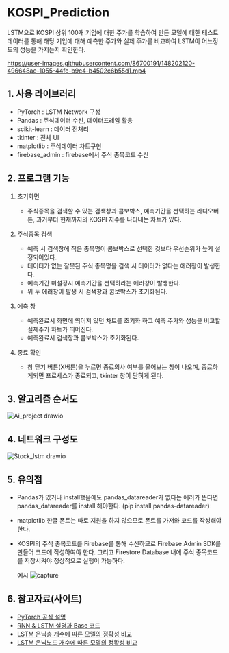 # KOSPI_Prediction
LSTM으로 KOSPI 상위 100개 기업에 대한 주가를 학습하여 만든 모델에 대한 테스트 데이터를 통해 해당 기업에 대해 예측한 주가와 실제 주가를 비교하여 LSTM이 어느정도의 성능을 가지는지 확인한다.

https://user-images.githubusercontent.com/86700191/148202120-496648ae-1055-44fc-b9c4-b4502c6b55d1.mp4

## 1. 사용 라이브러리
- PyTorch : LSTM Network 구성
- Pandas : 주식데이터 수신, 데이터프레임 활용
- scikit-learn : 데이터 전처리
- tkinter : 전체 UI
- matplotlib : 주식데이터 차트구현
- firebase_admin : firebase에서 주식 종목코드 수신

## 2. 프로그램 기능
 1) 초기화면
   	- 주식종목을 검색할 수 있는 검색창과 콤보박스, 예측기간을 선택하는 라디오버튼, 과거부터 현재까지의 KOSPI 지수를 나타내는 차트가 있다.

 2) 주식종목 검색
	- 예측 시 검색창에 적은 종목명이 콤보박스로 선택한 것보다 우선순위가 높게 설정되어있다.
	- 데이터가 없는 잘못된 주식 종목명을 검색 시 데이터가 없다는 에러창이 발생한다.
	- 예측기간 미설정시 예측기간을 선택하라는 에러창이 발생한다.
	- 위 두 에러창이 발생 시 검색창과 콤보박스가 초기화된다.

 3) 예측 창
	- 예측완료시 화면에 띄어져 있던 차트를 초기화 하고 예측 주가와 성능을 비교할 실제주가 차트가 띄어진다.
	- 예측완료시 검색창과 콤보박스가 초기화된다.

 4) 종료 확인
	- 창 닫기 버튼(X버튼)을 누르면 종료의사 여부를 물어보는 창이 나오며, 종료하게되면 프로세스가 종료되고, tkinter 창이 닫히게 된다.
    
## 3. 알고리즘 순서도
![Ai_project drawio](https://user-images.githubusercontent.com/86700191/148198941-9b3c62b3-a458-4e7e-ad0b-1e08f90de779.png)

## 4. 네트워크 구성도
![Stock_lstm drawio](https://user-images.githubusercontent.com/86700191/151542527-f822bb9d-b29a-4c63-ad17-d2581f41a769.png)

## 5. 유의점
- Pandas가 있거나 install했음에도 pandas_datareader가 없다는 에러가 뜬다면 pandas_datareader를 install 해야한다.
    (pip install pandas-datareader)
- matplotlib 한글 폰트는 따로 지원을 하지 않으므로 폰트를 가져와 코드를 작성해야한다.
- KOSPI의 주식 종목코드를 Firebase를 통해 수신하므로 Firebase Admin SDK를 만들어 코드에 작성하여야 한다. 그리고 Firestore Database 내에 주식 종목코드를 저장시켜야 정상적으로 실행이 가능하다. 
  
  예시
  ![capture](https://user-images.githubusercontent.com/86700191/148207599-f6410e99-0504-429c-9429-442a203bfc66.PNG)
 
 ## 6. 참고자료(사이트)
- [PyTorch 공식 설명](https://pytorch.org/docs/stable/index.html)
- [RNN & LSTM 설명과 Base 코드](https://cnvrg.io/pytorch-lstm/?gclid=Cj0KCQiA6t6ABhDMARIsAONIYyxsIXn6G6EcMLhGnPDxnsKiv3zLU49TRMxsyTPXZmOV3E-Hh4xeI2EaAugLEALw_wcB)
- [LSTM 은닉층 개수에 따른 모델의 정확성 비교](https://www.deeplearningwizard.com/deep_learning/practical_pytorch/pytorch_lstm_neuralnetwork/)
- [LSTM 은닉노드 개수에 따른 모델의 정확성 비교](https://forensics.tistory.com/22)
